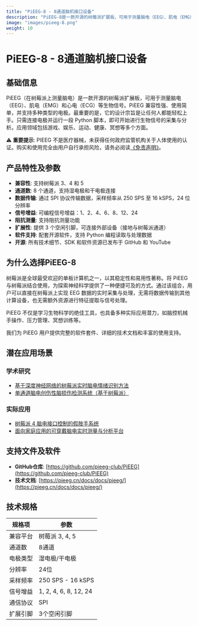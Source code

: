```yaml
---
title: "PiEEG-8 - 8通道脑机接口设备"
description: "PiEEG-8是一款开源的树莓派扩展板，可用于测量脑电（EEG）、肌电（EMG）和心电（ECG）等生物信号"
image: "images/pieeg-8.png"
weight: 10
---
```


# PiEEG-8 - 8通道脑机接口设备

## 基础信息

PiEEG（在树莓派上测量脑电）是一款开源的树莓派扩展板，可用于测量脑电（EEG）、肌电（EMG）和心电（ECG）等生物信号。PiEEG 兼容性强、使用简单，并支持多种类型的电极。最重要的是，它的设计宗旨是让任何人都能轻松上手。只需连接电极并运行一段 Python 脚本，即可开始进行生物信号的采集与分析。应用领域包括游戏、娱乐、运动、健康、冥想等多个方面。

⚠️ **重要提示**: PIEEG 不是医疗器械，未获得任何政府监管机构关于人体使用的认证。购买和使用完全由用户自行承担风险，请务必阅读[《免责声明》](/disclaimer/)。

## 产品特性及参数

- **兼容性**: 支持树莓派 3、4 和 5
- **通道数**: 8 个通道，支持湿电极和干电极连接
- **数据传输**: 通过 SPI 协议传输数据，采样频率从 250 SPS 至 16 kSPS，24 位分辨率
- **信号增益**: 可编程信号增益：1、2、4、6、8、12、24
- **阻抗测量**: 支持阻抗测量功能
- **扩展性**: 提供 3 个空闲引脚，可连接外部设备（接地与树莓派通道）
- **软件支持**: 配套开源软件，支持 Python 编程读取与处理数据
- **开源**: 所有技术细节、SDK 和软件资源已发布于 GitHub 和 YouTube

## 为什么选择PiEEG-8

树莓派是全球最受欢迎的单板计算机之一，以其稳定性和易用性著称。将 PiEEG 与树莓派结合使用，为探索神经科学提供了一种便捷可及的方式。通过该组合，用户可以直接在树莓派上实现 EEG 数据的实时采集与处理，无需将数据传输到其他计算设备，也无需额外资源进行特征提取与信号处理。

PiEEG 不仅是学习生物科学的绝佳工具，也具备多种实际应用潜力，如脑控机械手操作、压力管理、冥想训练等。

我们为 PiEEG 用户提供完整的软件套件、详细的技术文档和丰富的使用支持。

## 潜在应用场景

### 学术研究
- [基于深度神经网络的树莓派实时脑电情绪识别方法](https://link.springer.com/chapter/10.1007/978-3-031-35599-8_15)
- [单通道脑电创伤性脑损伤检测系统（基于树莓派）](https://www.mdpi.com/1424-8220/21/8/2779)

### 实际应用
- [树莓派 4 脑电接口控制的假肢手系统](https://www.researchgate.net/publication/355083788_EEG-based_Brain_Computer_Interface_Prosthetic_Hand_using_Raspberry_Pi_4)
- [面向家庭应用的可穿戴脑电实时测量与分析平台](https://ieeexplore.ieee.org/abstract/document/8535959)

## 支持文件及软件

- **GitHub仓库**: [https://github.com/pieeg-club/PiEEG](https://github.com/pieeg-club/PiEEG)
- **技术文档**: [https://pieeg.cn/docs/docs/pieeg/](https://pieeg.cn/docs/docs/pieeg/)

## 技术规格

| 规格项 | 参数 |
|--------|------|
| 兼容平台 | 树莓派 3, 4, 5 |
| 通道数 | 8通道 |
| 电极类型 | 湿电极/干电极 |
| 分辨率 | 24位 |
| 采样频率 | 250 SPS - 16 kSPS |
| 信号增益 | 1, 2, 4, 6, 8, 12, 24 |
| 通信协议 | SPI |
| 扩展引脚 | 3个空闲引脚 | 
